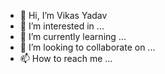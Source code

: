 - 👋 Hi, I’m Vikas Yadav
- 👀 I’m interested in ...
- 🌱 I’m currently learning ...
- 💞️ I’m looking to collaborate on ...
- 📫 How to reach me ...

<!---
VikasEnciphers/VikasEnciphers is a ✨ special ✨ repository because its `README.md` (this file) appears on your GitHub profile.
You can click the Preview link to take a look at your changes.
--->
